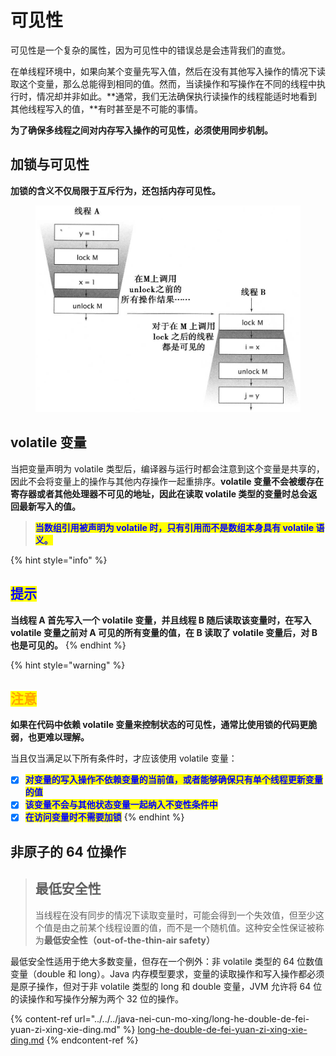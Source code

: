 # 可见性

可见性是一个复杂的属性，因为可见性中的错误总是会违背我们的直觉。

在单线程环境中，如果向某个变量先写入值，然后在没有其他写入操作的情况下读取这个变量，那么总能得到相同的值。然而，当读操作和写操作在不同的线程中执行时，情况却并非如此。**通常，我们无法确保执行读操作的线程能适时地看到其他线程写入的值，**有时甚至是不可能的事情。

**为了确保多线程之间对内存写入操作的可见性，必须使用同步机制。**

## 加锁与可见性

**加锁的含义不仅局限于互斥行为，还包括内存可见性。**

<figure><img src="../../../../../.gitbook/assets/epub_39980425_15.jpg" alt="" width="563"><figcaption></figcaption></figure>

## volatile 变量

当把变量声明为 volatile 类型后，编译器与运行时都会注意到这个变量是共享的，因此不会将变量上的操作与其他内存操作一起重排序。**volatile 变量不会被缓存在寄存器或者其他处理器不可见的地址，因此在读取 volatile 类型的变量时总会返回最新写入的值。**

> <mark style="color:blue;">**当数组引用被声明为 volatile 时，只有引用而不是数组本身具有 volatile 语义。**</mark>

{% hint style="info" %}
## <mark style="color:blue;">提示</mark>

**当线程 A 首先写入一个 volatile 变量，并且线程 B 随后读取该变量时，在写入 volatile 变量之前对 A 可见的所有变量的值，在 B 读取了 volatile 变量后，对 B 也是可见的。**
{% endhint %}

{% hint style="warning" %}
## <mark style="color:orange;">注意</mark>

**如果在代码中依赖 volatile 变量来控制状态的可见性，通常比使用锁的代码更脆弱，也更难以理解。**

当且仅当满足以下所有条件时，才应该使用 volatile 变量：

* [x] <mark style="color:blue;">**对变量的写入操作不依赖变量的当前值，或者能够确保只有单个线程更新变量的值**</mark>
* [x] <mark style="color:blue;">**该变量不会与其他状态变量一起纳入不变性条件中**</mark>
* [x] <mark style="color:blue;">**在访问变量时不需要加锁**</mark>
{% endhint %}

## **非原子的 64 位操作**

> ## 最低安全性
>
> 当线程在没有同步的情况下读取变量时，可能会得到一个失效值，但至少这个值是由之前某个线程设置的值，而不是一个随机值。这种安全性保证被称为**最低安全性（out-of-the-thin-air safety）**

最低安全性适用于绝大多数变量，但存在一个例外：非 volatile 类型的 64 位数值变量（double 和 long）。Java 内存模型要求，变量的读取操作和写入操作都必须是原子操作，但对于非 volatile 类型的 long 和 double 变量，JVM 允许将 64 位的读操作和写操作分解为两个 32 位的操作。

{% content-ref url="../../../java-nei-cun-mo-xing/long-he-double-de-fei-yuan-zi-xing-xie-ding.md" %}
[long-he-double-de-fei-yuan-zi-xing-xie-ding.md](../../../java-nei-cun-mo-xing/long-he-double-de-fei-yuan-zi-xing-xie-ding.md)
{% endcontent-ref %}
